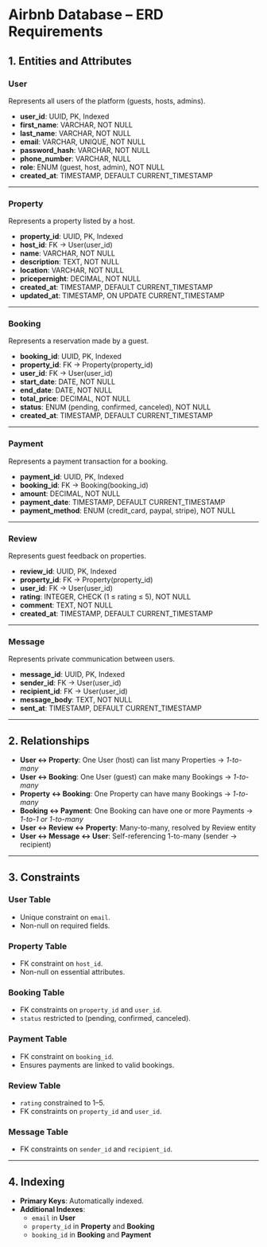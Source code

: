 # Airbnb Database – ERD Requirements

## 1. Entities and Attributes

### User

Represents all users of the platform (guests, hosts, admins).

- **user_id**: UUID, PK, Indexed  
- **first_name**: VARCHAR, NOT NULL  
- **last_name**: VARCHAR, NOT NULL  
- **email**: VARCHAR, UNIQUE, NOT NULL  
- **password_hash**: VARCHAR, NOT NULL  
- **phone_number**: VARCHAR, NULL  
- **role**: ENUM (guest, host, admin), NOT NULL  
- **created_at**: TIMESTAMP, DEFAULT CURRENT_TIMESTAMP  

---

### Property

Represents a property listed by a host.

- **property_id**: UUID, PK, Indexed  
- **host_id**: FK → User(user_id)  
- **name**: VARCHAR, NOT NULL  
- **description**: TEXT, NOT NULL  
- **location**: VARCHAR, NOT NULL  
- **pricepernight**: DECIMAL, NOT NULL  
- **created_at**: TIMESTAMP, DEFAULT CURRENT_TIMESTAMP  
- **updated_at**: TIMESTAMP, ON UPDATE CURRENT_TIMESTAMP  

---

### Booking

Represents a reservation made by a guest.

- **booking_id**: UUID, PK, Indexed  
- **property_id**: FK → Property(property_id)  
- **user_id**: FK → User(user_id)  
- **start_date**: DATE, NOT NULL  
- **end_date**: DATE, NOT NULL  
- **total_price**: DECIMAL, NOT NULL  
- **status**: ENUM (pending, confirmed, canceled), NOT NULL  
- **created_at**: TIMESTAMP, DEFAULT CURRENT_TIMESTAMP  

---

### Payment

Represents a payment transaction for a booking.

- **payment_id**: UUID, PK, Indexed  
- **booking_id**: FK → Booking(booking_id)  
- **amount**: DECIMAL, NOT NULL  
- **payment_date**: TIMESTAMP, DEFAULT CURRENT_TIMESTAMP  
- **payment_method**: ENUM (credit_card, paypal, stripe), NOT NULL  

---

### Review

Represents guest feedback on properties.

- **review_id**: UUID, PK, Indexed  
- **property_id**: FK → Property(property_id)  
- **user_id**: FK → User(user_id)  
- **rating**: INTEGER, CHECK (1 ≤ rating ≤ 5), NOT NULL  
- **comment**: TEXT, NOT NULL  
- **created_at**: TIMESTAMP, DEFAULT CURRENT_TIMESTAMP  

---

### Message

Represents private communication between users.

- **message_id**: UUID, PK, Indexed  
- **sender_id**: FK → User(user_id)  
- **recipient_id**: FK → User(user_id)  
- **message_body**: TEXT, NOT NULL  
- **sent_at**: TIMESTAMP, DEFAULT CURRENT_TIMESTAMP  

---

## 2. Relationships

- **User ↔ Property**: One User (host) can list many Properties → *1-to-many*  
- **User ↔ Booking**: One User (guest) can make many Bookings → *1-to-many*  
- **Property ↔ Booking**: One Property can have many Bookings → *1-to-many*  
- **Booking ↔ Payment**: One Booking can have one or more Payments → *1-to-1 or 1-to-many*  
- **User ↔ Review ↔ Property**: Many-to-many, resolved by Review entity  
- **User ↔ Message ↔ User**: Self-referencing 1-to-many (sender → recipient)  

---

## 3. Constraints

### User Table

- Unique constraint on `email`.  
- Non-null on required fields.  

### Property Table

- FK constraint on `host_id`.  
- Non-null on essential attributes.  

### Booking Table

- FK constraints on `property_id` and `user_id`.  
- `status` restricted to (pending, confirmed, canceled).  

### Payment Table

- FK constraint on `booking_id`.  
- Ensures payments are linked to valid bookings.  

### Review Table

- `rating` constrained to 1–5.  
- FK constraints on `property_id` and `user_id`.  

### Message Table

- FK constraints on `sender_id` and `recipient_id`.  

---

## 4. Indexing

- **Primary Keys**: Automatically indexed.  
- **Additional Indexes**:  
  - `email` in **User**  
  - `property_id` in **Property** and **Booking**  
  - `booking_id` in **Booking** and **Payment**  
